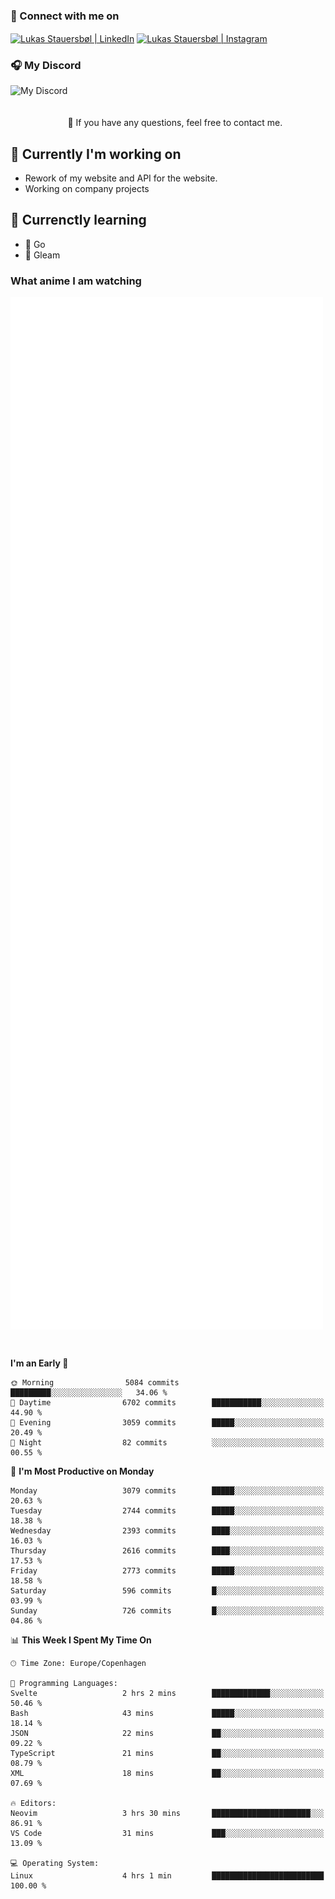 ### 🔗 Connect with me on
<a href="https://www.instagram.com/lukas_stauersbol" target="_blank"><img align="center" src="https://raw.githubusercontent.com/stauersbol/stauersbol/main/images/instagram.svg" alt="Lukas Stauersbøl | LinkedIn" width="30px"/></a>
<a href="https://www.linkedin.com/in/lukas-stauersbol/" target="_blank"><img align="center" src="https://raw.githubusercontent.com/stauersbol/stauersbol/main/images/linkedin.svg" alt="Lukas Stauersbøl | Instagram" width="30px"/></a>

<p align="center">
 <h3>🎧 My Discord</h3>
 <img align="left" height="55px" src="https://discord.c99.nl/widget/theme-2/147806323323568128.png" alt="My Discord" />
</p>

<br/>
<br/>
<br/>
💬 If you have any questions, feel free to contact me.

## 🔭 Currently I'm working on
- Rework of my website and API for the website.
- Working on company projects
 
## 🌱 Currenctly learning
- 💙 Go
- 💜 Gleam

### What anime I am watching
<a href="https://anilist.co/user/slashiy/" align="center"><img align="center" width="500px" src="metrics.plugin.personal.anilist.svg" /></a>

<br/>

<!--START_SECTION:waka-->
**I'm an Early 🐤** 

```text
🌞 Morning                5084 commits        █████████░░░░░░░░░░░░░░░░   34.06 % 
🌆 Daytime                6702 commits        ███████████░░░░░░░░░░░░░░   44.90 % 
🌃 Evening                3059 commits        █████░░░░░░░░░░░░░░░░░░░░   20.49 % 
🌙 Night                  82 commits          ░░░░░░░░░░░░░░░░░░░░░░░░░   00.55 % 
```
📅 **I'm Most Productive on Monday** 

```text
Monday                   3079 commits        █████░░░░░░░░░░░░░░░░░░░░   20.63 % 
Tuesday                  2744 commits        █████░░░░░░░░░░░░░░░░░░░░   18.38 % 
Wednesday                2393 commits        ████░░░░░░░░░░░░░░░░░░░░░   16.03 % 
Thursday                 2616 commits        ████░░░░░░░░░░░░░░░░░░░░░   17.53 % 
Friday                   2773 commits        █████░░░░░░░░░░░░░░░░░░░░   18.58 % 
Saturday                 596 commits         █░░░░░░░░░░░░░░░░░░░░░░░░   03.99 % 
Sunday                   726 commits         █░░░░░░░░░░░░░░░░░░░░░░░░   04.86 % 
```


📊 **This Week I Spent My Time On** 

```text
🕑︎ Time Zone: Europe/Copenhagen

💬 Programming Languages: 
Svelte                   2 hrs 2 mins        █████████████░░░░░░░░░░░░   50.46 % 
Bash                     43 mins             █████░░░░░░░░░░░░░░░░░░░░   18.14 % 
JSON                     22 mins             ██░░░░░░░░░░░░░░░░░░░░░░░   09.22 % 
TypeScript               21 mins             ██░░░░░░░░░░░░░░░░░░░░░░░   08.79 % 
XML                      18 mins             ██░░░░░░░░░░░░░░░░░░░░░░░   07.69 % 

🔥 Editors: 
Neovim                   3 hrs 30 mins       ██████████████████████░░░   86.91 % 
VS Code                  31 mins             ███░░░░░░░░░░░░░░░░░░░░░░   13.09 % 

💻 Operating System: 
Linux                    4 hrs 1 min         █████████████████████████   100.00 % 
```


<!--END_SECTION:waka-->
